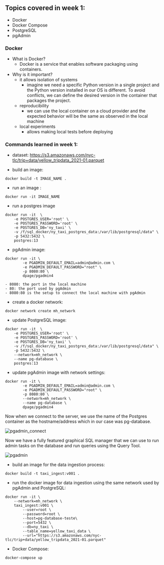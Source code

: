 ## Topics covered in week 1:
- Docker
- Docker Compose
- PostgreSQL
- pgAdmin


### Docker

- What is Docker?
    - Docker is a service that enables software packaging using containers.
- Why is it important?
    - it allows isolation of systems
        - imagine we need a specific Python version in a single project and the Python version installed in our OS is different. To avoid conflicts, we can define the desired version in the container that packages the project.
    - reproducibility
        - we can use the local container on a cloud provider and the expected behavior will be the same as observed in the local machine
    - local experiments
        - allows making local tests before deploying

### Commands learned in week 1:

- dataset: https://s3.amazonaws.com/nyc-tlc/trip+data/yellow_tripdata_2021-01.parquet

 - build an image:
 ```
 docker build -t IMAGE_NAME .
 ``` 
 - run an image :
 ```
 docker run -it IMAGE_NAME
 ```
- run a postgres image 
```
docker run -it  \
    -e POSTGRES_USER='root' \
    -e POSTGRES_PASSWORD='root' \
    -e POSTGRES_DB='ny_taxi' \
    -v /f/sql_docker/ny_taxi_postgres_data:/var/lib/postgresql/data" \
    -p 5432:5432 \
    postgres:13 
```

- pgAdmin image: 
```
docker run -it \
        -e PGADMIN_DEFAULT_EMAIL=admin@admin.com \
        -e PGADMIN_DEFAULT_PASSWORD="root" \
        -p 8080:80 \
        dpage/pgadmin4
```



    - 8080: the port in the local machine
    - 80: the port used by pgAdmin
    - 8080:80 is the setup to connect the local machine with pgAdmin

- create a docker network: 
```
docker network create mh_network
```
 
- update PostgreSQL image: 
```
docker run -it  \
    -e POSTGRES_USER='root' \
    -e POSTGRES_PASSWORD='root' \
    -e POSTGRES_DB='ny_taxi' \
    -v /f/sql_docker/ny_taxi_postgres_data:/var/lib/postgresql/data" \
    -p 5432:5432 \
    --network=mh_network \
    --name pg-database \
    postgres:13
```

- update pgAdmin image with network settings: 
```
docker run -it \
        -e PGADMIN_DEFAULT_EMAIL=admin@admin.com \
        -e PGADMIN_DEFAULT_PASSWORD="root" \
        -p 8080:80 \
        --network=mh_network \
        --name pg-database \
        dpage/pgadmin4
```
Now when we connect to the server, we use the name of the Postgres container as the hostname/address which in our case was pg-database.


![pgadmin_connect](https://i.imgur.com/8xKK5S1.png)

Now we have a fully featured graphical SQL manager that we can use to run admin tasks on the database and run queries using the Query Tool.


![pgadmin](https://i.imgur.com/6FSwGXR.png)

- build an image for the data ingestion process: 
```
docker build -t taxi_ingest:v001 .
```

- run the docker image for data ingestion using the same network used by pgAdmin and PostgreSQL:
```
docker run -it \
    --network=mh_network \
    taxi_ingest:v001 \
        --user=root \
        --password=root \
        --host=pg-database-teste\
        --port=5432 \
        --db=ny_taxi \
        --table_name=yellow_taxi_data \
        --url="https://s3.amazonaws.com/nyc-tlc/trip+data/yellow_tripdata_2021-01.parquet"
```

- Docker Compose:
```
docker-compose up
```

